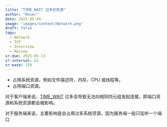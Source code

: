 ```yaml
---
title: "TIME_WAIT 过多的危害"
author: "Roser"
date: 2025-05-09
image: "images/content/Network.png"
draft: false
tags:
  - Network
  - TCP
  - Interview
  - Review
sr-due: 2025-05-13
sr-interval: 62
sr-ease: 310
---
```

- 占用系统资源，例如文件描述符，内存，CPU 或线程等。
- 占用端口资源。

对于客户端来说，[TIME_WAIT](../为什么需要-TIME_WAIT？) 过多会导致无法向相同四元组发起连接，即端口资源和系统资源都会被影响。

对于服务端来说，主要影响是会占用过多系统资源，因为服务端一般只监听一个端口